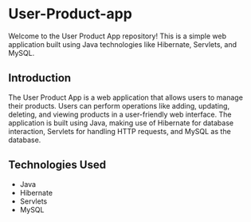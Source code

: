 # User-Product-app

Welcome to the User Product App repository! This is a simple web application built using Java technologies like Hibernate, Servlets, and MySQL.

## Introduction

The User Product App is a web application that allows users to manage their products. Users can perform operations like adding, updating, deleting, and viewing products in a user-friendly web interface. The application is built using Java, making use of Hibernate for database interaction, Servlets for handling HTTP requests, and MySQL as the database.

## Technologies Used

- Java
- Hibernate
- Servlets
- MySQL

